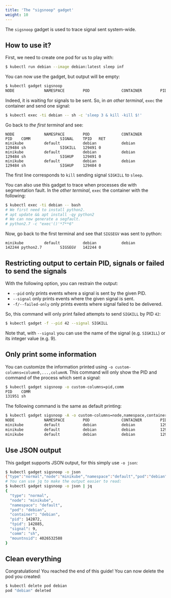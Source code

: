 ```yaml
---
title: 'The "sigsnoop" gadget'
weight: 10
---
```


The `sigsnoop` gadget is used to trace signal sent system-wide.

## How to use it?

First, we need to create one pod for us to play with:

```bash
$ kubectl run debian --image debian:latest sleep inf
```

You can now use the gadget, but output will be empty:

```bash
$ kubectl gadget sigsnoop
NODE             NAMESPACE        POD              CONTAINER        PID    COMM             SIGNAL    TPID   RET
```

Indeed, it is waiting for signals to be sent.
So, in *an other terminal*, `exec` the container and send one signal:

```bash
$ kubectl exec -ti debian -- sh -c 'sleep 3 & kill -kill $!'
```

Go back to *the first terminal* and see:

```
NODE             NAMESPACE        POD              CONTAINER        PID    COMM             SIGNAL    TPID   RET
minikube         default          debian           debian           129484 sh               SIGKILL   129491 0
minikube         default          debian           debian           129484 sh               SIGHUP    129491 0
minikube         default          debian           debian           129484 sh               SIGHUP    129484 0
```

The first line corresponds to `kill` sending signal `SIGKILL` to `sleep`.

You can also use this gadget to trace when processes die with segmentation fault.
In the *other terminal*, `exec` the container with the following:

```bash
$ kubectl exec -ti debian -- bash
# We first need to install python2.
# apt update && apt install -qy python2
# We can now generate a segfault.
# python2.7 -c "exec'()'*7**6"
```

Now, go back to the first terminal and see that `SIGSEGV` was sent to python:

```
minikube         default          debian           debian           142244 python2.7        SIGSEGV   142244 0
```

## Restricting output to certain PID, signals or failed to send the signals

With the following option, you can restrain the output:

* `--pid` only prints events where a signal is sent by the given PID.
* `--signal` only prints events where the given signal is sent.
* `-f/--failed-only` only prints events where signal failed to be delivered.

So, this command will only print failed attempts to send `SIGKILL` by PID `42`:

```bash
$ kubectl gadget -f --pid 42 --signal SIGKILL
```

Note that, with `--signal` you can use the name of the signal (e.g. `SIGKILL`) or its integer value (e.g. 9).

## Only print some information

You can customize the information printed using `-o custom-columns=column0,...,columnN`.
This command will only show the PID and command of the process which sent a signal:

```bash
$ kubectl gadget sigsnoop -o custom-columns=pid,comm
PID    COMM
131951 sh
```

The following command is the same as default printing:

```bash
$ kubectl gadget sigsnoop -A -o custom-columns=node,namespace,container,pod,pid,comm,signal,tpid,ret
NODE             NAMESPACE        POD              CONTAINER        PID    COMM             SIGNAL    TPID   RET
minikube         default          debian           debian           129484 sh               SIGKILL   129491 0
minikube         default          debian           debian           129484 sh               SIGHUP    129491 0
minikube         default          debian           debian           129484 sh               SIGHUP    129484 0
```

## Use JSON output

This gadget supports JSON output, for this simply use `-o json`:

```bash
$ kubectl gadget sigsnoop -o json
{"type":"normal","node":"minikube","namespace":"default","pod":"debian","container":"debian","pid":142872,"tpid":142885,"signal":9,"comm":"sh","mountnsid":4026532588}
# You can use jq to make the output easier to read:
$ kubectl gadget sigsnoop -o json | jq
{
  "type": "normal",
  "node": "minikube",
  "namespace": "default",
  "pod": "debian",
  "container": "debian",
  "pid": 142872,
  "tpid": 142885,
  "signal": 9,
  "comm": "sh",
  "mountnsid": 4026532588
}
```

## Clean everything

Congratulations! You reached the end of this guide!
You can now delete the pod you created:

```bash
$ kubectl delete pod debian
pod "debian" deleted
```

